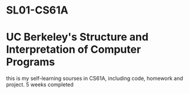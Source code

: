 # SL01-CS61A
# UC Berkeley's Structure and Interpretation of Computer Programs
this is my self-learning sourses in CS61A, including code, homework and project.
5 weeks completed
